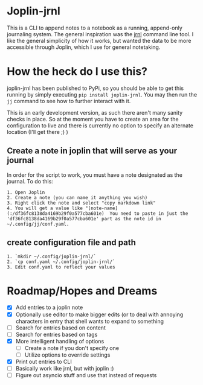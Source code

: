 # Joplin-jrnl
This is a CLI to append notes to a notebook as a running, append-only journaling system.  The general inspiration was the [jrnl](https://jrnl.sh/en/stable/) command line tool.  I like the general simplicity of how it works, but wanted the data to be more accessible through Joplin, which I use for general notetaking.

# How the heck do I use this?
joplin-jrnl has been published to PyPi, so you should be able to get this
running by simply executing `pip install joplin-jrnl`.  You may then run the
`jj` command to see how to further interact with it.

This is an early development version, as such there aren't many sanity checks in
place.  So at the moment you have to create an area for the configuration to
live and there is currently no option to specify an alternate location (I'll get
there ;) )

## Create a note in joplin that will serve as your journal
In order for the script to work, you must have a note designated as the journal.
To do this:

    1. Open Joplin
    2. Create a note (you can name it anything you wish)
    3. Right click the note and select "copy markdown link"
    4. You will get a value like "[note-name](:/df36fc8138da4169b29f0a577cba601e)  You need to paste in just the 'df36fc8138da4169b29f0a577cba601e' part as the note id in ~/.config/jj/conf.yaml.

## create configuration file and path

    1. `mkdir ~/.config/joplin-jrnl/`
    2. `cp conf.yaml ~/.config/joplin-jrnl/`
    3. Edit conf.yaml to reflect your values

# Roadmap/Hopes and Dreams
- [x] Add entries to a joplin note
- [x] Optionally use editor to make bigger edits (or to deal with annoying
    characters in entry that shell wants to expand to something
- [ ] Search for entries based on content
- [ ] Search for entries based on tags
- [x] More intelligent handling of options
    - [ ] Create a note if you don't specify one
    - [ ] Utilize options to override settings
- [x] Print out entries to CLI
- [ ] Basically work like jrnl, but with joplin :)
- [ ] Figure out asyncio stuff and use that instead of requests
